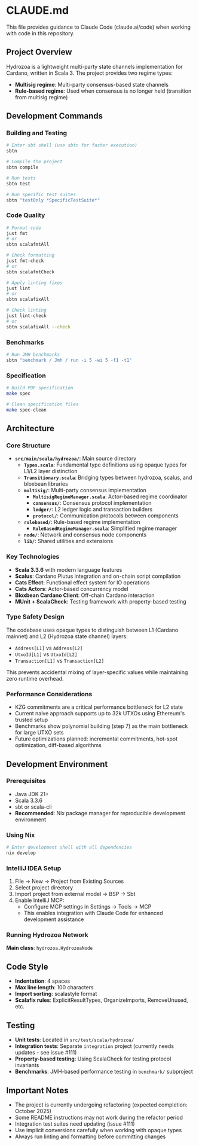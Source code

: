 # CLAUDE.md

This file provides guidance to Claude Code (claude.ai/code) when working with code in this repository.

## Project Overview

Hydrozoa is a lightweight multi-party state channels implementation for Cardano, written in Scala 3. The project provides two regime types:
- **Multisig regime**: Multi-party consensus-based state channels
- **Rule-based regime**: Used when consensus is no longer held (transition from multisig regime)

## Development Commands

### Building and Testing
```bash
# Enter sbt shell (use sbtn for faster execution)
sbtn

# Compile the project
sbtn compile

# Run tests
sbtn test

# Run specific test suites
sbtn "testOnly *SpecificTestSuite*"
```

### Code Quality
```bash
# Format code
just fmt
# or
sbtn scalafmtAll

# Check formatting
just fmt-check
# or
sbtn scalafmtCheck

# Apply linting fixes
just lint
# or
sbtn scalafixAll

# Check linting
just lint-check
# or
sbtn scalafixAll --check
```

### Benchmarks
```bash
# Run JMH benchmarks
sbtn "benchmark / Jmh / run -i 5 -wi 5 -f1 -t1"
```

### Specification
```bash
# Build PDF specification
make spec

# Clean specification files
make spec-clean
```

## Architecture

### Core Structure
- **`src/main/scala/hydrozoa/`**: Main source directory
  - **`Types.scala`**: Fundamental type definitions using opaque types for L1/L2 layer distinction
  - **`Transitionary.scala`**: Bridging types between hydrozoa, scalus, and bloxbean libraries
  - **`multisig/`**: Multi-party consensus implementation
    - **`MultisigRegimeManager.scala`**: Actor-based regime coordinator
    - **`consensus/`**: Consensus protocol implementation
    - **`ledger/`**: L2 ledger logic and transaction builders
    - **`protocol/`**: Communication protocols between components
  - **`rulebased/`**: Rule-based regime implementation
    - **`RuleBasedRegimeManager.scala`**: Simplified regime manager
  - **`node/`**: Network and consensus node components
  - **`lib/`**: Shared utilities and extensions

### Key Technologies
- **Scala 3.3.6** with modern language features
- **Scalus**: Cardano Plutus integration and on-chain script compilation
- **Cats Effect**: Functional effect system for IO operations
- **Cats Actors**: Actor-based concurrency model
- **Bloxbean Cardano Client**: Off-chain Cardano interaction
- **MUnit + ScalaCheck**: Testing framework with property-based testing

### Type Safety Design
The codebase uses opaque types to distinguish between L1 (Cardano mainnet) and L2 (Hydrozoa state channel) layers:
- `Address[L1]` vs `Address[L2]`
- `UtxoId[L1]` vs `UtxoId[L2]`
- `Transaction[L1]` vs `Transaction[L2]`

This prevents accidental mixing of layer-specific values while maintaining zero runtime overhead.

### Performance Considerations
- KZG commitments are a critical performance bottleneck for L2 state
- Current naive approach supports up to 32k UTXOs using Ethereum's trusted setup
- Benchmarks show polynomial building (step 7) as the main bottleneck for large UTXO sets
- Future optimizations planned: incremental commitments, hot-spot optimization, diff-based algorithms

## Development Environment

### Prerequisites
- Java JDK 21+
- Scala 3.3.6
- sbt or scala-cli
- **Recommended**: Nix package manager for reproducible development environment

### Using Nix
```bash
# Enter development shell with all dependencies
nix develop
```

### IntelliJ IDEA Setup
1. File → New → Project from Existing Sources
2. Select project directory
3. Import project from external model → BSP → Sbt
4. Enable IntelliJ MCP:
   - Configure MCP settings in Settings → Tools → MCP
   - This enables integration with Claude Code for enhanced development assistance

### Running Hydrozoa Network
**Main class**: `hydrozoa.HydrozoaNode`

## Code Style

- **Indentation**: 4 spaces
- **Max line length**: 100 characters
- **Import sorting**: scalastyle format
- **Scalafix rules**: ExplicitResultTypes, OrganizeImports, RemoveUnused, etc.

## Testing

- **Unit tests**: Located in `src/test/scala/hydrozoa/`
- **Integration tests**: Separate `integration` project (currently needs updates - see issue #111)
- **Property-based testing**: Using ScalaCheck for testing protocol invariants
- **Benchmarks**: JMH-based performance testing in `benchmark/` subproject

## Important Notes

- The project is currently undergoing refactoring (expected completion: October 2025)
- Some README instructions may not work during the refactor period
- Integration test suites need updating (issue #111)
- Use implicit conversions carefully when working with opaque types
- Always run linting and formatting before committing changes